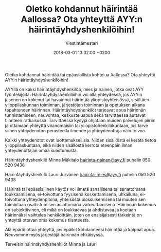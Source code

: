 ﻿---
layout: post
title: Oletko kohdannut häirintää Aallossa? Ota yhteyttä AYY:n häirintäyhdyshenkilöihin!
date: 2018-03-01 13:32:00 +0200
language: fin
author: Viestintämestari
categories: aalto
---
Oletko kohdannut häirintää tai epäasiallista kohtelua Aallossa? Ota yhteyttä AYY:n häirintäyhdyshenkilöihin!

AYYllä on kaksi häirintäyhdyshenkilöä, mies ja nainen, jotka ovat AYY työntekijöitä. Häirintäyhdyshenkilöihin voi olla yhteydessä, jos AYY:n jäsenen on kokenut tai havainnut häirintää yliopistoyhteisössä, sisältäen ylioppilaskunnan toiminnan, järjestöjen toiminnan ja opetuksen aikana tapahtuneen häirinnän. Häirintäyhdyshenkilöt tarjoavat apua häirinnän tunnistamiseen, neuvontaa, keskusteluapua sekä tarvittaessa auttavat tilanteen ratkaisussa. Tarvittaessa kysyjä ohjataan muiden palvelujen piiriin ja ottamaan yhteyttä viranomaisiin tai yliopistohenkilökuntaan, jos tarve siihen yhteydenoton perusteella ilmenee ja yhteydenottaja näin toivoo.

Kaikki yhteydenotot ovat luottamuksellisia. Niiden sisällöistä ei kerätä tietoa ylioppilaskuntaan, eikä niiden sisällöstä kerrota eteenpäin ilman yhteydenottajan omaa suostumusta.

Häirintäyhdyshenkilö Minna Mäkitalo hairinta-nainen@ayy.fi puhelin 050 520 9438

Häirintäyhdyshenkilö Lauri Jurvanen hairinta-mies@ayy.fi puhelin 050 520 9438

Häirintä tai epäasiallinen käytös voi ilmetä sanallisena tai sanattomana loukkaamisena, ei-toivottuna fyysisenä koskettamisena, uhkailuna, ei-toivottuna yhteydenpitona, yhteisöstä ulossulkemisena tai muuten sen toimintaan osallistumisen asiattomana vaikeuttamisena. Häirinnän kokemus on subjektiivinen, eli mikä on loukkaavaa ja ahdistavaa ja koetaan häirinnäksi vaihtelee henkilöittäin, joten on ensisijaisesti tärkeintä on yhteyttä ottavan oma kokemus tilanteesta.

Älä epäröi ottaa yhteyttä, jos epäilet kohdanneesi häirintää ja kaipaat apua. Neuvomme myös järjestöjä häirinnän ehkäisyssä.

Terveisin häirintäyhdyshenkilöt Minna ja Lauri
